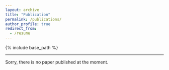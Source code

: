 ```yaml
---
layout: archive
title: "Publication"
permalink: /publications/
author_profile: true
redirect_from:
  - /resume
---
```

{% include base_path %}

---

Sorry, there is no paper published at the moment.
